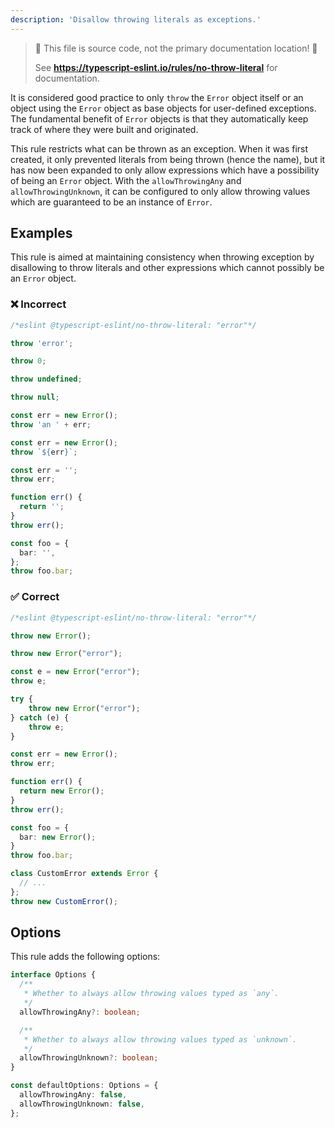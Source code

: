 ```yaml
---
description: 'Disallow throwing literals as exceptions.'
---
```


> 🛑 This file is source code, not the primary documentation location! 🛑
>
> See **https://typescript-eslint.io/rules/no-throw-literal** for documentation.

It is considered good practice to only `throw` the `Error` object itself or an object using the `Error` object as base objects for user-defined exceptions.
The fundamental benefit of `Error` objects is that they automatically keep track of where they were built and originated.

This rule restricts what can be thrown as an exception. When it was first created, it only prevented literals from being thrown (hence the name), but it has now been expanded to only allow expressions which have a possibility of being an `Error` object. With the `allowThrowingAny` and `allowThrowingUnknown`, it can be configured to only allow throwing values which are guaranteed to be an instance of `Error`.

## Examples

This rule is aimed at maintaining consistency when throwing exception by disallowing to throw literals and other expressions which cannot possibly be an `Error` object.

<!--tabs-->

### ❌ Incorrect

```ts
/*eslint @typescript-eslint/no-throw-literal: "error"*/

throw 'error';

throw 0;

throw undefined;

throw null;

const err = new Error();
throw 'an ' + err;

const err = new Error();
throw `${err}`;

const err = '';
throw err;

function err() {
  return '';
}
throw err();

const foo = {
  bar: '',
};
throw foo.bar;
```

### ✅ Correct

```ts
/*eslint @typescript-eslint/no-throw-literal: "error"*/

throw new Error();

throw new Error("error");

const e = new Error("error");
throw e;

try {
    throw new Error("error");
} catch (e) {
    throw e;
}

const err = new Error();
throw err;

function err() {
  return new Error();
}
throw err();

const foo = {
  bar: new Error();
}
throw foo.bar;

class CustomError extends Error {
  // ...
};
throw new CustomError();
```

## Options

This rule adds the following options:

```ts
interface Options {
  /**
   * Whether to always allow throwing values typed as `any`.
   */
  allowThrowingAny?: boolean;

  /**
   * Whether to always allow throwing values typed as `unknown`.
   */
  allowThrowingUnknown?: boolean;
}

const defaultOptions: Options = {
  allowThrowingAny: false,
  allowThrowingUnknown: false,
};
```
